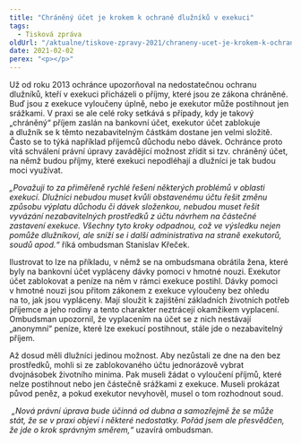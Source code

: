 ```yaml
---
title: "Chráněný účet je krokem k ochraně dlužníků v exekuci"
tags:
  - Tisková zpráva
oldUrl: "/aktualne/tiskove-zpravy-2021/chraneny-ucet-je-krokem-k-ochrane-dluzniku-v-exekuci"
date: 2021-02-02
perex: "<p></p>"
---
```


<!-- imported from the old website -->

<p>Už od roku 2013 ochránce upozorňoval na nedostatečnou ochranu dlužníků, kteří v exekuci přicházeli o příjmy, které jsou ze zákona chráněné. Buď jsou z exekuce vyloučeny úplně, nebo je exekutor může postihnout jen srážkami. V praxi se ale celé roky setkává s případy, kdy je takový „chráněný“ příjem zaslán na bankovní účet, exekutor účet zablokuje a dlužník se k těmto nezabavitelným částkám dostane jen velmi složitě. Často se to týká například příjemců důchodu nebo dávek. Ochránce proto vítá schválení právní úpravy zavádějící možnost zřídit si tzv. chráněný účet, na němž budou příjmy, které exekuci nepodléhají a dlužníci je tak budou moci využívat. </p> <p><i>„Považuji to za přiměřeně rychlé řešení některých problémů v oblasti exekucí. Dlužníci nebudou muset kvůli obstavenému účtu řešit změnu způsobu výplatu důchodu či dávek složenkou, nebudou muset řešit vyvázání nezabavitelných prostředků z účtu návrhem na částečné zastavení exekuce. Všechny tyto kroky odpadnou, což ve výsledku nejen pomůže dlužníkovi, ale sníží se i další administrativa na straně exekutorů, soudů apod.“</i> říká ombudsman Stanislav Křeček. </p> <p>Ilustrovat to lze na příkladu, v němž se na ombudsmana obrátila žena, které byly na bankovní účet vypláceny dávky pomoci v hmotné nouzi. Exekutor účet zablokovat a peníze na něm v rámci exekuce postihl. Dávky pomoci v hmotné nouzi jsou přitom zákonem z exekuce vyloučeny bez ohledu na to, jak jsou vypláceny. Mají sloužit k zajištění základních životních potřeb příjemce a jeho rodiny a tento charakter neztrácejí okamžikem vyplacení. Ombudsman upozornil, že vyplacením na účet se z nich nestávají „anonymní“ peníze, které lze exekucí postihnout, stále jde o nezabavitelný příjem. </p> <p>Až dosud měli dlužníci jedinou možnost. Aby nezůstali ze dne na den bez prostředků, mohli si ze zablokovaného účtu jednorázově vybrat dvojnásobek životního minima. Pak museli žádat o vyloučení příjmů, které nelze postihnout nebo jen částečně srážkami z exekuce. Museli prokázat původ peněz, a pokud exekutor nevyhověl, musel o tom rozhodnout soud.</p><i>  „Nová právní úprava bude účinná od dubna a samozřejmě že se může stát, že se v praxi objeví i některé nedostatky. Pořád jsem ale přesvědčen, že jde o krok správným směrem,“</i> uzavírá ombudsman.
